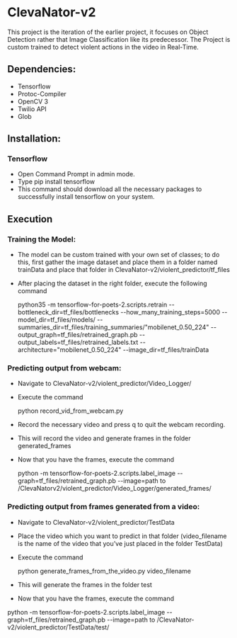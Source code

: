 # ClevaNator-v2

This project is the iteration of the earlier project, it focuses on Object Detection rather that Image Classification like its predecessor. The Project is custom trained to detect violent actions in the video in Real-Time.

## Dependencies:
- Tensorflow
- Protoc-Compiler
- OpenCV 3
- Twilio API
- Glob

## Installation:
### Tensorflow
- Open Command Prompt in admin mode.
- Type pip install tensorflow
- This command should download all the necessary packages to successfully install tensorflow on your system.

## Execution
### Training the Model:
- The model can be custom trained with your own set of classes; to do this, first gather the image dataset and place them in a folder named trainData and place that folder in ClevaNator-v2/violent_predictor/tf_files
- After placing the dataset in the right folder, execute the following command

  python35 -m tensorflow-for-poets-2.scripts.retrain
  --bottleneck_dir=tf_files/bottlenecks
  --how_many_training_steps=5000
  --model_dir=tf_files/models/
  --summaries_dir=tf_files/training_summaries/"mobilenet_0.50_224"
  --output_graph=tf_files/retrained_graph.pb
  --output_labels=tf_files/retrained_labels.txt
  --architecture="mobilenet_0.50_224"
  --image_dir=tf_files/trainData


### Predicting output from webcam:
- Navigate to ClevaNator-v2/violent_predictor/Video_Logger/
- Execute the command

  python record_vid_from_webcam.py

- Record the necessary video and press q to quit the webcam recording.
- This will record the video and generate frames in the folder generated_frames
- Now that you have the frames, execute the command

  python -m tensorflow-for-poets-2.scripts.label_image
  --graph=tf_files/retrained_graph.pb
  --image=path to /ClevaNatorv2/violent_predictor/Video_Logger/generated_frames/

### Predicting output from frames generated from a video:
- Navigate to ClevaNator-v2/violent_predictor/TestData
- Place the video which you want to predict in that folder (video_filename is the name of the video that you’ve just placed in the folder TestData)
- Execute the command

  python generate_frames_from_the_video.py video_filename

- This will generate the frames in the folder test
- Now that you have the frames, execute the command

 python -m tensorflow-for-poets-2.scripts.label_image
  --graph=tf_files/retrained_graph.pb
  --image=path to /ClevaNator-v2/violent_predictor/TestData/test/

